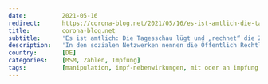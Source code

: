```yaml
---
date:          2021-05-16
redirect:      https://corona-blog.net/2021/05/16/es-ist-amtlich-die-tagesschau-luegt-und-rechnet-die-zahlen-schoen/
title:         corona-blog.net
subtitle:      'Es ist amtlich: Die Tagesschau lügt und „rechnet“ die Zahlen schön'
description:   'In den sozialen Netzwerken nennen die Öffentlich Rechtlichen auch die alarmierenden Zahlen über Tote und Nebenwirkungen nach der Impfung.'
country:       [DE]
categories:    [MSM, Zahlen, Impfung]
tags:          [manipulation, impf-nebenwirkungen, mit oder an impfung gestorben]
---
```

